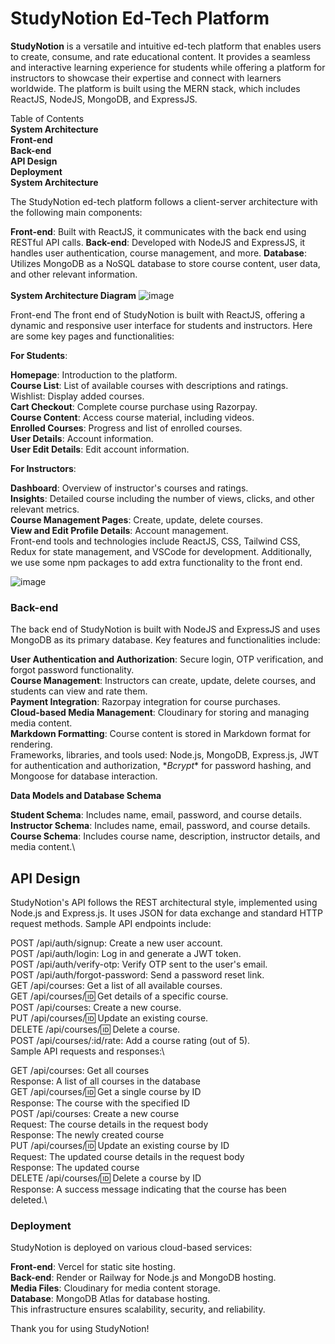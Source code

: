 # StudyNotion Ed-Tech Platform
**StudyNotion** is a versatile and intuitive ed-tech platform that enables users to create, consume, and rate educational content. It provides a seamless and interactive learning experience for students while offering a platform for instructors to showcase their expertise and connect with learners worldwide. The platform is built using the MERN stack, which includes ReactJS, NodeJS, MongoDB, and ExpressJS.

Table of Contents\
**System Architecture**\
**Front-end**\
**Back-end**\
**API Design**\
**Deployment**\
**System Architecture**



The StudyNotion ed-tech platform follows a client-server architecture with the following main components:

**Front-end**: Built with ReactJS, it communicates with the back end using RESTful API calls.
**Back-end**: Developed with NodeJS and ExpressJS, it handles user authentication, course management, and more.
**Database**: Utilizes MongoDB as a NoSQL database to store course content, user data, and other relevant information.\
\
**System Architecture Diagram**
![image](https://github.com/user-attachments/assets/2218d8e3-a1a3-4172-be94-d08cf65cc61c)

Front-end
The front end of StudyNotion is built with ReactJS, offering a dynamic and responsive user interface for students and instructors. Here are some key pages and functionalities:

**For Students**:

**Homepage**: Introduction to the platform.\
**Course List**: List of available courses with descriptions and ratings.\
Wishlist: Display added courses.\
**Cart Checkout**: Complete course purchase using Razorpay.\
**Course Content**: Access course material, including videos.\
**Enrolled Courses**: Progress and list of enrolled courses.\
**User Details**: Account information.\
**User Edit Details**: Edit account information.

**For Instructors**:

**Dashboard**: Overview of instructor's courses and ratings.\
**Insights**: Detailed course including the number of views, clicks, and other relevant metrics.\
**Course Management Pages**: Create, update, delete courses.\
**View and Edit Profile Details**: Account management.\
Front-end tools and technologies include ReactJS, CSS, Tailwind CSS, Redux for state management, and VSCode for development. Additionally, we use some npm packages to add extra functionality to the front end.

![image](https://github.com/user-attachments/assets/e54953e1-bbc0-4b4f-9317-b753fdd9c9f5)


### Back-end
The back end of StudyNotion is built with NodeJS and ExpressJS and uses MongoDB as its primary database. Key features and functionalities include:

**User Authentication and Authorization**: Secure login, OTP verification, and forgot password functionality.\
**Course Management**: Instructors can create, update, delete courses, and students can view and rate them.\
**Payment Integration**: Razorpay integration for course purchases.\
**Cloud-based Media Management**: Cloudinary for storing and managing media content.\
**Markdown Formatting**: Course content is stored in Markdown format for rendering.\
Frameworks, libraries, and tools used: Node.js, MongoDB, Express.js, JWT for authentication and authorization, \**Bcrypt** for password hashing, and Mongoose for database interaction.

**Data Models and Database Schema**

**Student Schema**: Includes name, email, password, and course details.\
**Instructor Schema**: Includes name, email, password, and course details.\
**Course Schema**: Includes course name, description, instructor details, and media content.\



## API Design
StudyNotion's API follows the REST architectural style, implemented using Node.js and Express.js. It uses JSON for data exchange and standard HTTP request methods. Sample API endpoints include:

POST /api/auth/signup: Create a new user account.\
POST /api/auth/login: Log in and generate a JWT token.\
POST /api/auth/verify-otp: Verify OTP sent to the user's email.\
POST /api/auth/forgot-password: Send a password reset link.\
GET /api/courses: Get a list of all available courses.\
GET /api/courses/:id: Get details of a specific course.\
POST /api/courses: Create a new course.\
PUT /api/courses/:id: Update an existing course.\
DELETE /api/courses/:id: Delete a course.\
POST /api/courses/:id/rate: Add a course rating (out of 5).\
Sample API requests and responses:\

GET /api/courses: Get all courses\
Response: A list of all courses in the database\
GET /api/courses/:id: Get a single course by ID\
Response: The course with the specified ID\
POST /api/courses: Create a new course\
Request: The course details in the request body\
Response: The newly created course\
PUT /api/courses/:id: Update an existing course by ID\
Request: The updated course details in the request body\
Response: The updated course\
DELETE /api/courses/:id: Delete a course by ID\
Response: A success message indicating that the course has been deleted.\


### Deployment

StudyNotion is deployed on various cloud-based services:

**Front-end**: Vercel for static site hosting.\
**Back-end**: Render or Railway for Node.js and MongoDB hosting.\
**Media Files**: Cloudinary for media content storage.\
**Database**: MongoDB Atlas for database hosting.\
This infrastructure ensures scalability, security, and reliability.

Thank you for using StudyNotion!
